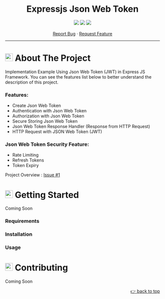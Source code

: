 <a name="readme-top" id="Readme-top"></a>
<div align="center">
    <h1 align="center">Expressjs Json Web Token</h1>
    <p align="center">
        <img src="https://img.shields.io/badge/JWT-black?style=for-the-badge&logo=JSON%20web%20tokens">
        <img
            src="https://img.shields.io/badge/express.js-%23404d59.svg?style=for-the-badge&logo=express&logoColor=%2361DAFB">
        <img src="https://img.shields.io/badge/node.js-6DA55F?style=for-the-badge&logo=node.js&logoColor=white">
        <br />
        <br />
        <a href="https://github.com/rizkytegar/express-jwt/issues">Report Bug</a>
        ·
        <a href="https://github.com/rizkytegar/express-jwt/issues">Request Feature</a>
    </p>
 <hr>
</div>

<h1><img src="https://cdn-icons-png.flaticon.com/512/1827/1827975.png" width="25px"> About The Project</h1>

Implementation Example Using Json Web Token (JWT) in Express JS Framework. You can see the features list below to better understand the description of this project.

### Features:
- Create Json Web Token
- Authentication with Json Web Token
- Authorization with Json Web Token
- Secure Storing Json Web Token
- Json Web Token Response Handler (Response from HTTP Request)
- HTTP Request with JSON Web Token (JWT)


### Json Web Token Security Feature:

- Rate Limiting 
- Refresh Tokens
- Token Expiry

Project Overview : [Issue #1](https://github.com/rizkytegar/express-jwt/issues/1)

<h1><img src="https://cdn-icons-png.flaticon.com/512/1827/1827975.png" width="25px"> Getting Started</h1>

Coming Soon

### Requirements
### Installation
### Usage

<h1><img src="https://cdn-icons-png.flaticon.com/512/1827/1827975.png" width="25px"> Contributing</h1>

Coming Soon

<p align="right"><a href="#readme-top">👉 back to top</a></p>
